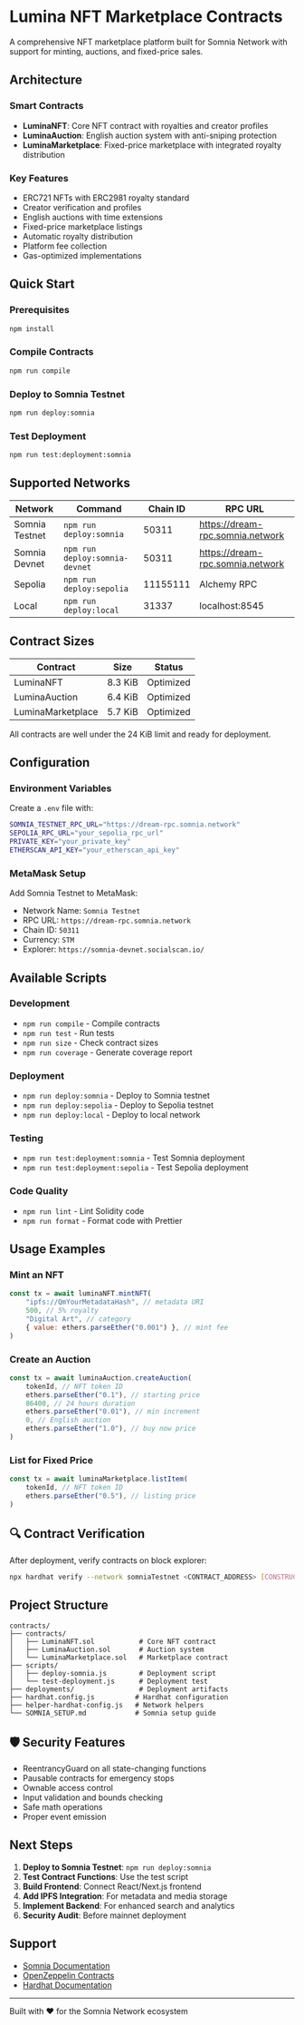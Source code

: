 # Lumina NFT Marketplace Contracts

A comprehensive NFT marketplace platform built for Somnia Network with support for minting, auctions, and fixed-price sales.

## Architecture

### Smart Contracts

- **LuminaNFT**: Core NFT contract with royalties and creator profiles
- **LuminaAuction**: English auction system with anti-sniping protection
- **LuminaMarketplace**: Fixed-price marketplace with integrated royalty distribution

### Key Features

- ERC721 NFTs with ERC2981 royalty standard
- Creator verification and profiles
- English auctions with time extensions
- Fixed-price marketplace listings
- Automatic royalty distribution
- Platform fee collection
- Gas-optimized implementations

## Quick Start

### Prerequisites

```bash
npm install
```

### Compile Contracts

```bash
npm run compile
```

### Deploy to Somnia Testnet

```bash
npm run deploy:somnia
```

### Test Deployment

```bash
npm run test:deployment:somnia
```

## Supported Networks

| Network        | Command                        | Chain ID | RPC URL                          |
| -------------- | ------------------------------ | -------- | -------------------------------- |
| Somnia Testnet | `npm run deploy:somnia`        | 50311    | https://dream-rpc.somnia.network |
| Somnia Devnet  | `npm run deploy:somnia-devnet` | 50311    | https://dream-rpc.somnia.network |
| Sepolia        | `npm run deploy:sepolia`       | 11155111 | Alchemy RPC                      |
| Local          | `npm run deploy:local`         | 31337    | localhost:8545                   |

## Contract Sizes

| Contract          | Size    | Status    |
| ----------------- | ------- | --------- |
| LuminaNFT         | 8.3 KiB | Optimized |
| LuminaAuction     | 6.4 KiB | Optimized |
| LuminaMarketplace | 5.7 KiB | Optimized |

All contracts are well under the 24 KiB limit and ready for deployment.

## Configuration

### Environment Variables

Create a `.env` file with:

```bash
SOMNIA_TESTNET_RPC_URL="https://dream-rpc.somnia.network"
SEPOLIA_RPC_URL="your_sepolia_rpc_url"
PRIVATE_KEY="your_private_key"
ETHERSCAN_API_KEY="your_etherscan_api_key"
```

### MetaMask Setup

Add Somnia Testnet to MetaMask:

- Network Name: `Somnia Testnet`
- RPC URL: `https://dream-rpc.somnia.network`
- Chain ID: `50311`
- Currency: `STM`
- Explorer: `https://somnia-devnet.socialscan.io/`

## Available Scripts

### Development

- `npm run compile` - Compile contracts
- `npm run test` - Run tests
- `npm run size` - Check contract sizes
- `npm run coverage` - Generate coverage report

### Deployment

- `npm run deploy:somnia` - Deploy to Somnia testnet
- `npm run deploy:sepolia` - Deploy to Sepolia testnet
- `npm run deploy:local` - Deploy to local network

### Testing

- `npm run test:deployment:somnia` - Test Somnia deployment
- `npm run test:deployment:sepolia` - Test Sepolia deployment

### Code Quality

- `npm run lint` - Lint Solidity code
- `npm run format` - Format code with Prettier

## Usage Examples

### Mint an NFT

```javascript
const tx = await luminaNFT.mintNFT(
    "ipfs://QmYourMetadataHash", // metadata URI
    500, // 5% royalty
    "Digital Art", // category
    { value: ethers.parseEther("0.001") }, // mint fee
)
```

### Create an Auction

```javascript
const tx = await luminaAuction.createAuction(
    tokenId, // NFT token ID
    ethers.parseEther("0.1"), // starting price
    86400, // 24 hours duration
    ethers.parseEther("0.01"), // min increment
    0, // English auction
    ethers.parseEther("1.0"), // buy now price
)
```

### List for Fixed Price

```javascript
const tx = await luminaMarketplace.listItem(
    tokenId, // NFT token ID
    ethers.parseEther("0.5"), // listing price
)
```

## 🔍 Contract Verification

After deployment, verify contracts on block explorer:

```bash
npx hardhat verify --network somniaTestnet <CONTRACT_ADDRESS> [CONSTRUCTOR_ARGS]
```

## Project Structure

```
contracts/
├── contracts/
│   ├── LuminaNFT.sol           # Core NFT contract
│   ├── LuminaAuction.sol       # Auction system
│   └── LuminaMarketplace.sol   # Marketplace contract
├── scripts/
│   ├── deploy-somnia.js        # Deployment script
│   └── test-deployment.js      # Deployment test
├── deployments/                # Deployment artifacts
├── hardhat.config.js          # Hardhat configuration
├── helper-hardhat-config.js   # Network helpers
└── SOMNIA_SETUP.md            # Somnia setup guide
```

## 🛡️ Security Features

- ReentrancyGuard on all state-changing functions
- Pausable contracts for emergency stops
- Ownable access control
- Input validation and bounds checking
- Safe math operations
- Proper event emission

## Next Steps

1. **Deploy to Somnia Testnet**: `npm run deploy:somnia`
2. **Test Contract Functions**: Use the test script
3. **Build Frontend**: Connect React/Next.js frontend
4. **Add IPFS Integration**: For metadata and media storage
5. **Implement Backend**: For enhanced search and analytics
6. **Security Audit**: Before mainnet deployment

## Support

- [Somnia Documentation](https://docs.somnia.network/)
- [OpenZeppelin Contracts](https://docs.openzeppelin.com/contracts/)
- [Hardhat Documentation](https://hardhat.org/docs/)

---

Built with ❤️ for the Somnia Network ecosystem

